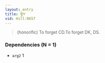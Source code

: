 ```yaml
---
layout: entry
title: སྙེལ་
vid: Hill:0657
---
```

> (honorific) To forget CD.To forget DK, DS.
### Dependencies (N = 1)
* `arg2` 1

